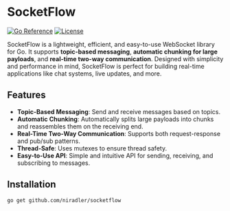 # SocketFlow

[![Go Reference](https://pkg.go.dev/badge/github.com/niradler/socketflow.svg)](https://pkg.go.dev/github.com/niradler/socketflow)
[![License](https://img.shields.io/badge/license-MIT-blue.svg)](https://github.com/niradler/socketflow/blob/main/LICENSE)

SocketFlow is a lightweight, efficient, and easy-to-use WebSocket library for Go. It supports **topic-based messaging**, **automatic chunking for large payloads**, and **real-time two-way communication**. Designed with simplicity and performance in mind, SocketFlow is perfect for building real-time applications like chat systems, live updates, and more.

## Features

- **Topic-Based Messaging**: Send and receive messages based on topics.
- **Automatic Chunking**: Automatically splits large payloads into chunks and reassembles them on the receiving end.
- **Real-Time Two-Way Communication**: Supports both request-response and pub/sub patterns.
- **Thread-Safe**: Uses mutexes to ensure thread safety.
- **Easy-to-Use API**: Simple and intuitive API for sending, receiving, and subscribing to messages.

## Installation

```bash
go get github.com/niradler/socketflow